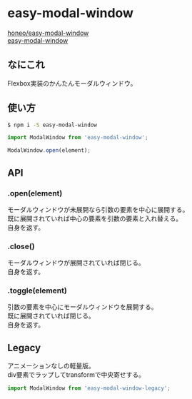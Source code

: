 # easy-modal-window
[honeo/easy-modal-window](https://github.com/honeo/easy-modal-window)  
[easy-modal-window](https://www.npmjs.com/package/easy-modal-window)

## なにこれ
Flexbox実装のかんたんモーダルウィンドウ。

## 使い方
```sh
$ npm i -S easy-modal-window
```
```js
import ModalWindow from 'easy-modal-window';

ModalWindow.open(element);
```

## API

### .open(element)
モーダルウィンドウが未展開なら引数の要素を中心に展開する。  
既に展開されていれば中心の要素を引数の要素と入れ替える。  
自身を返す。

### .close()
モーダルウィンドウが展開されていれば閉じる。  
自身を返す。

### .toggle(element)
引数の要素を中心にモーダルウィンドウを展開する。  
既に展開されていれば閉じる。  
自身を返す。

## Legacy
アニメーションなしの軽量版。  
div要素でラップしてtransformで中央寄せする。
```js
import ModalWindow from 'easy-modal-window-legacy';
```
